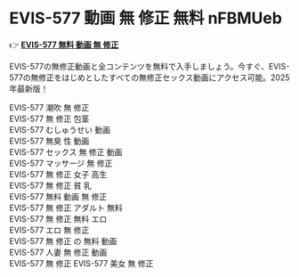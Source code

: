 # EVIS-577 動画 無 修正 無料 nFBMUeb

👉 [**EVIS-577 無料 動画 無 修正**](https://javleaks.cc?utm_medium=jp)

EVIS-577の無修正動画と全コンテンツを無料で入手しましょう。今すぐ、EVIS-577の無修正をはじめとしたすべての無修正セックス動画にアクセス可能。2025年最新版！

EVIS-577 潮吹 無 修正<br>
EVIS-577 無 修正 包茎<br>
EVIS-577 むしゅうせい 動画<br>
EVIS-577 無臭 性 動画<br>
EVIS-577 セックス 無 修正 動画<br>
EVIS-577 マッサージ 無 修正<br>
EVIS-577 無 修正 女子 高生<br>
EVIS-577 無 修正 貧 乳<br>
EVIS-577 無料 動画 無 修正<br>
EVIS-577 無 修正 アダルト 無料<br>
EVIS-577 無 修正 無料 エロ<br>
EVIS-577 エロ 無 修正<br>
EVIS-577 無 修正 の 無料 動画<br>
EVIS-577 人妻 無 修正 動画<br>
EVIS-577 無 修正
EVIS-577 美女 無 修正<br>
